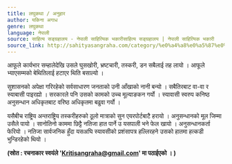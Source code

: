 ```yaml
---
title: लघुकथा / अनुहार
author: यकिना अगाध
genre: लघुकथा
language: नेपाली
source: साहित्य सङ्ग्रहालय - नेपाली साहित्यिक भकारीसाहित्य सङ्ग्रहालय | नेपाली साहित्यिक भकारी
source_link: http://sahityasangraha.com/category/%e0%a4%a8%e0%a5%87%e0%a4%aa%e0%a4%be%e0%a4%b2%e0%a5%80-%e0%a4%97%e0%a4%a6%e0%a5%8d%e0%a4%af/%e0%a4%b2%e0%a4%98%e0%a5%81%e0%a4%95%e0%a4%a5%e0%a4%be/
---
```


आफूले कार्यभार सम्हालेदेखि उसले घुसखोरी, भ्रष्टचारी, तस्करी, डन सबैलाई तह लायो । आफूले भ्याएसम्मको बेथितिलाई हटाएर थिति बसाल्यो ।

सुशासनको अपेक्षा गरिरहेको सर्वसाधारण जनताको उनी आँखाको नानी बन्यो । सबैतिरबाट वा-वा र स्याबासी पाइरह्यो । सरकारले पनि उसको कामको उच्च मूल्याङकन गर्यो । स्यावासी स्वरुप कनिष्ठ अनुसन्धान अधिकृतबाट वरिष्ठ अधिकृतमा बढुवा गर्यो ।

यसैबीच राष्ट्रिय अन्तराष्ट्रिय तस्करीहरुको ठूलो मात्राको सुन एयरपोर्टबाटै हरायो । अनुसन्धानको मूल जिम्मा उसैले पायो । सानोतिनो काममा छिट्टै नतिजा हात पार्ने उ यसपाली भने फेल खायो । अनुसन्धानकर्ता फेरियो । नतिजा सार्वजनिक हुँदा यसअघि स्यावसीको प्रशंसापत्र हल्लिरहने उसको हातमा हत्कडी भुन्डिरहेको थियो ।

**(स्रोत : रचनाकार स्वयंले '<a href="mailto:Kritisangraha@gmail.com" class="email">Kritisangraha@gmail.com</a>' मा पठाईएको । )**
